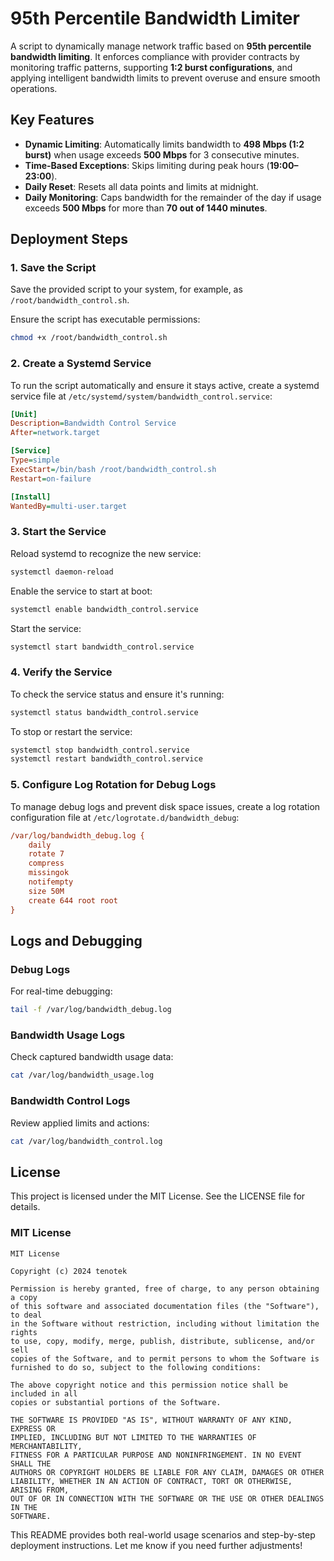 # 95th Percentile Bandwidth Limiter

A script to dynamically manage network traffic based on **95th percentile bandwidth limiting**. It enforces compliance with provider contracts by monitoring traffic patterns, supporting **1:2 burst configurations**, and applying intelligent bandwidth limits to prevent overuse and ensure smooth operations.


## Key Features 

- **Dynamic Limiting**: Automatically limits bandwidth to **498 Mbps (1:2 burst)** when usage exceeds **500 Mbps** for 3 consecutive minutes.
- **Time-Based Exceptions**: Skips limiting during peak hours (**19:00–23:00**).
- **Daily Reset**: Resets all data points and limits at midnight.
- **Daily Monitoring**: Caps bandwidth for the remainder of the day if usage exceeds **500 Mbps** for more than **70 out of 1440 minutes**.
  

## Deployment Steps

### 1. Save the Script
Save the provided script to your system, for example, as `/root/bandwidth_control.sh`.

Ensure the script has executable permissions:
```bash
chmod +x /root/bandwidth_control.sh
```



### 2. Create a Systemd Service
To run the script automatically and ensure it stays active, create a systemd service file at `/etc/systemd/system/bandwidth_control.service`:

```ini
[Unit]
Description=Bandwidth Control Service
After=network.target

[Service]
Type=simple
ExecStart=/bin/bash /root/bandwidth_control.sh
Restart=on-failure

[Install]
WantedBy=multi-user.target
```



### 3. Start the Service
Reload systemd to recognize the new service:
```bash
systemctl daemon-reload
```

Enable the service to start at boot:
```bash
systemctl enable bandwidth_control.service
```

Start the service:
```bash
systemctl start bandwidth_control.service
```



### 4. Verify the Service
To check the service status and ensure it's running:
```bash
systemctl status bandwidth_control.service
```

To stop or restart the service:
```bash
systemctl stop bandwidth_control.service
systemctl restart bandwidth_control.service
```



### 5. Configure Log Rotation for Debug Logs
To manage debug logs and prevent disk space issues, create a log rotation configuration file at `/etc/logrotate.d/bandwidth_debug`:

```ini
/var/log/bandwidth_debug.log {
    daily
    rotate 7
    compress
    missingok
    notifempty
    size 50M
    create 644 root root
}
```



## Logs and Debugging

### Debug Logs
For real-time debugging:
```bash
tail -f /var/log/bandwidth_debug.log
```

### Bandwidth Usage Logs
Check captured bandwidth usage data:
```bash
cat /var/log/bandwidth_usage.log
```

### Bandwidth Control Logs
Review applied limits and actions:
```bash
cat /var/log/bandwidth_control.log
```






## License

This project is licensed under the MIT License. See the LICENSE file for details.



### MIT License

```plaintext
MIT License

Copyright (c) 2024 tenotek

Permission is hereby granted, free of charge, to any person obtaining a copy
of this software and associated documentation files (the "Software"), to deal
in the Software without restriction, including without limitation the rights
to use, copy, modify, merge, publish, distribute, sublicense, and/or sell
copies of the Software, and to permit persons to whom the Software is
furnished to do so, subject to the following conditions:

The above copyright notice and this permission notice shall be included in all
copies or substantial portions of the Software.

THE SOFTWARE IS PROVIDED "AS IS", WITHOUT WARRANTY OF ANY KIND, EXPRESS OR
IMPLIED, INCLUDING BUT NOT LIMITED TO THE WARRANTIES OF MERCHANTABILITY,
FITNESS FOR A PARTICULAR PURPOSE AND NONINFRINGEMENT. IN NO EVENT SHALL THE
AUTHORS OR COPYRIGHT HOLDERS BE LIABLE FOR ANY CLAIM, DAMAGES OR OTHER
LIABILITY, WHETHER IN AN ACTION OF CONTRACT, TORT OR OTHERWISE, ARISING FROM,
OUT OF OR IN CONNECTION WITH THE SOFTWARE OR THE USE OR OTHER DEALINGS IN THE
SOFTWARE.
```

This README provides both real-world usage scenarios and step-by-step deployment instructions. Let me know if you need further adjustments!

